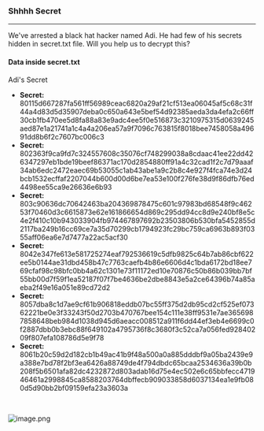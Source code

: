 ### Shhhh Secret
------
We've arrested a black hat hacker named Adi. He had few of his secrets hidden in secret.txt file. Will you help us to decrypt this?


#### Data inside secret.txt

Adi's Secret
+ **Secret:** 80115d667287fa561ff56989ceac6820a29af21cf513ea06045af5c68c31f44a4d83d5d35907deba0c650a643e5bef54d92385aeda3da4efa2c66ff30cb1fb470ee5d8fa88a83e9adc4ee5f0e516873c3210975315d0639245aed87e1a21741a1c4a4a206ea57a9f7096c763815f8018bee7458058a49691dd8b6f2c7607bc006c3
+ **Secret:** 802363f9ca9fd7c324557608c35076cf748299038a8cdaac41ee22dd426347297eb1bde19beef86371ac170d2854880ff91a4c32cad1f2c7d79aaaf34ab6edc2472eaec69b53055c1ab43abe1a9c2b8c4e927f4fca74e3d24bcb1532ecffaf2207044b600d00d6be7ea53e100f276fe38d9f86dfb76ed4498ee55ca9e26636e6b93
+ **Secret:** 803c90636dc70642463ba204369878475c601c97983bd68548f9c46253f70460d3c6615873e62e161866654d869c295dd94cc8d9e240bf8e5c4e2f410c10b943033904fb974467897692b23503806b530bfa5452855d2117ba249b16cc69ce7a35d70299cb1794923fc29bc759ca6963b893f0355aff06ea6e7d7477a22ac5acf30
+ **Secret:** 8042e347fe613e581725274eaf792536619c5dfb9825c64b7ab86cbf622ee5b0144ae31dbd458b47c7763caefb4b86e6606d4c1bda6172bd18ee769cfaf98c98bfc0bb4a62c1301e73f11172ed10e70876c50b86b039bb7bf55bb00d7f59f1ea52187f07f7be4636be2dbe8843e5a2ce64396b74a85aeba2f49e16a051e89cd72d2
+ **Secret:** 8057dba8c1d7ae9cf61b906818eddb07bc55ff375d2db95cd2cf525ef07362221be0e3f33243f50d2703b470767bee154c111e38ff9531e7ae3656987858648beb984d1038d945d6aeacc008512a911f6dd44ef3eb4e6699c0f2887dbb0b3ebc88f649102a4795736f8c3680f3c52ca7a056fed92840209f807efa108786d5e9f78
+ **Secret:** 8061b20c59d2d182cb1b49ac41b9f48a500a0a885dddbf9a05ba2439e9a388e7bd78f2bf3ea6426a88749de4f794dbdc65bcaa2534636a39b0b208f5b6501afa82dc4232872d803adab16d75e4ec502e6c65bbfecc471946461a2998845ca8588203764dbffecb909033858d6037134ea1e9fb080d5d90bb2bf09159efa23a3603a

<br/>
<!--- get some hint from image --->

![image.png](https://github.com/R0X4R/secret/blob/main/hint.png)
